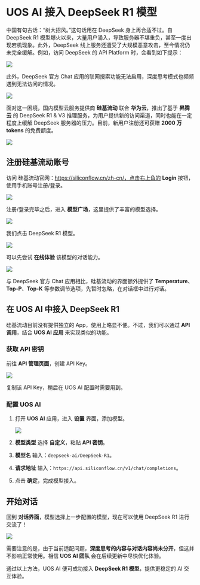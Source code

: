# UOS AI 接入 DeepSeek R1 模型

中国有句古话：“树大招风。”这句话用在 DeepSeek 身上再合适不过。自 DeepSeek R1 模型爆火以来，大量用户涌入，导致服务器不堪重负，甚至一度出现宕机现象。此外，DeepSeek 线上服务还遭受了大规模恶意攻击，至今情况仍未完全缓解。例如，访问 DeepSeek 的 API Platform 时，会看到如下提示：

![](https://raw.githubusercontent.com/mogoweb/mywritings/master/book_wechat/2025/202502/images/deepseek_api_01.png)

此外，DeepSeek 官方 Chat 应用的联网搜索功能无法启用，深度思考模式也频频遇到无法访问的情况。

![](https://raw.githubusercontent.com/mogoweb/mywritings/master/book_wechat/2025/202502/images/deepseek_api_02.png)

面对这一困境，国内模型云服务提供商 **硅基流动** 联合 **华为云**，推出了基于 **昇腾云** 的 DeepSeek R1 & V3 推理服务，为用户提供新的访问渠道，同时也能在一定程度上缓解 DeepSeek 服务器的压力。目前，新用户注册还可获赠 **2000 万 tokens** 的免费额度。

![](https://raw.githubusercontent.com/mogoweb/mywritings/master/book_wechat/2025/202502/images/deepseek_api_03.png)

## 注册硅基流动账号  

访问 硅基流动官网：https://siliconflow.cn/zh-cn/，点击右上角的 **Login** 按钮，使用手机账号注册/登录。

![](https://raw.githubusercontent.com/mogoweb/mywritings/master/book_wechat/2025/202502/images/deepseek_api_04.png)

注册/登录完毕之后，进入 **模型广场**，这里提供了丰富的模型选择。

![](https://raw.githubusercontent.com/mogoweb/mywritings/master/book_wechat/2025/202502/images/deepseek_api_05.png)

我们点击 DeepSeek R1 模型。

![](https://raw.githubusercontent.com/mogoweb/mywritings/master/book_wechat/2025/202502/images/deepseek_api_06.png)

可以先尝试 **在线体验** 该模型的对话能力。

![](https://raw.githubusercontent.com/mogoweb/mywritings/master/book_wechat/2025/202502/images/deepseek_api_07.png)

与 DeepSeek 官方 Chat 应用相比，硅基流动的界面额外提供了 **Temperature**、**Top-P**、**Top-K** 等参数调节选项，先暂时忽略，在对话框中进行对话。

## 在 UOS AI 中接入 DeepSeek R1  

硅基流动目前没有提供独立的 App，使用上略显不便。不过，我们可以通过 **API 调用**，结合 **UOS AI 应用** 来实现类似的功能。

### 获取 API 密钥  

前往 **API 管理页面**，创建 API Key。 

![](https://raw.githubusercontent.com/mogoweb/mywritings/master/book_wechat/2025/202502/images/deepseek_api_08.png)

复制该 API Key，稍后在 UOS AI 配置时需要用到。

### 配置 UOS AI 

1. 打开 **UOS AI** 应用，进入 **设置** 界面，添加模型。  

   ![](https://raw.githubusercontent.com/mogoweb/mywritings/master/book_wechat/2025/202502/images/deepseek_api_09.png)  

2. **模型类型** 选择 **自定义**，粘贴 **API 密钥**。  
3. **模型名** 输入：`deepseek-ai/DeepSeek-R1`。  
4. **请求地址** 输入：`https://api.siliconflow.cn/v1/chat/completions`。  
5. 点击 **确定**，完成模型接入。

## 开始对话  

回到 **对话界面**，模型选择上一步配置的模型，现在可以使用 DeepSeek R1 进行交流了！

![](https://raw.githubusercontent.com/mogoweb/mywritings/master/book_wechat/2025/202502/images/deepseek_api_10.png)

需要注意的是，由于当前适配问题，**深度思考的内容与对话内容尚未分开**，但这并不影响正常使用。相信 **UOS AI 团队** 会在后续更新中尽快优化体验。  

通过以上方法，UOS AI 便可成功接入 **DeepSeek R1 模型**，提供更稳定的 AI 交互体验。
